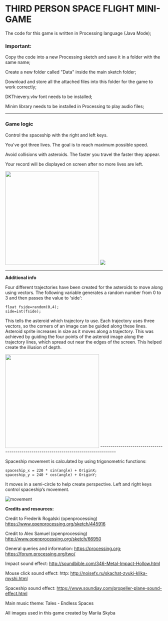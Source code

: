 <h1><b>THIRD PERSON SPACE FLIGHT MINI-GAME</b></h1>

The code for this game is written in Processing language (Java Mode);

<h3><b>Important:</b></h3>

Copy the code into a new Processing sketch and save it in a folder with the same name;

Create a new folder called "Data" inside the main sketch folder;

Download and store all the attached files into this folder for the game to work correctly;

DKThievery.vlw font needs to be installed;

Minim library needs to be installed in Processing to play audio files;
<hr>

<h3><b>Game logic</b></h3>

Control the spaceship with the right and left keys.

You've got three lives. The goal is to reach maximum possible speed.

Avoid collisions with asteroids. The faster you travel the faster they appear.


Your record will be displayed on screen after no more lives are left.

<img src= "https://github.com/cmulation/Space-flight-mini-game/blob/master/Capture1.JPG" width="300" height="300"/>
<img src= "https://github.com/cmulation/Space-flight-mini-game/blob/master/Capture2.JPG" />

--------------------------------------------------------------------------------------
<b>Additional info</b>

Four different trajectories have been created for the asteroids to move along using vectors. 
The following variable generates a random number from 0 to 3 and then passes the value to 'side':
```
float fside=random(0,4);
side=int(fside);
```
This tells the asteroid which trajectory to use. Each trajectory uses three vectors, so the corners of an image can be guided along these lines. Asteroid sprite increases in size as it moves along a trajectory. This was achieved by guiding the four points of the asteroid image along the trajectory lines, which spread out near the edges of the screen. This helped create the illusion of depth.

<img src= "https://github.com/cmulation/Space-flight-mini-game/blob/master/vectors.png" width="300" height="300"/>
--------------------------------------------------------------------------------------

Spaceship movement is calculated by using trigonometric functions:

```
spaceship_x = 220 * sin(angle) + OriginX;
spaceship_y = 240 * cos(angle) + OriginY;
```

It moves in a semi-circle to help create perspective. Left and right keys control
spaceship’s movement.

![movement](https://github.com/cmulation/Space-flight-mini-game/blob/master/movement.png)

<b>Credits and resources:</b>

Credit to Frederik Rogalski (openprocessing) https://www.openprocessing.org/sketch/445916

Credit to Alex Samuel (openprocessing) http://www.openprocessing.org/sketch/66950

General queries and information: https://processing.org; https://forum.processing.org/two/

Impact sound effect: http://soundbible.com/346-Metal-Impact-Hollow.html

Mouse click sound effect: http: http://noisefx.ru/skachat-zvuki-klika-myshi.html

Spaceship sound effect: https://www.soundjay.com/propeller-plane-sound-effect.html

Main music theme: Tales - Endless Spaces

All images used in this game created by Mariia Skyba
